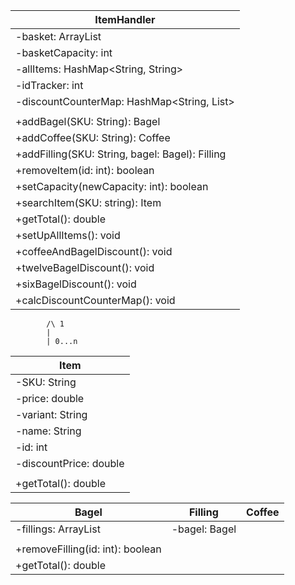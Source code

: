 | ItemHandler                                      |
|--------------------------------------------------|
| -basket: ArrayList<Item>                         |
| -basketCapacity: int                             |
| -allItems: HashMap<String, String>               |
| -idTracker: int                                  |
| -discountCounterMap: HashMap<String, List<Item>> |
|                                                  |
| +addBagel(SKU: String): Bagel                    |
| +addCoffee(SKU: String): Coffee                  |
| +addFilling(SKU: String, bagel: Bagel): Filling  |
| +removeItem(id: int): boolean                    |
| +setCapacity(newCapacity: int): boolean          |
| +searchItem(SKU: string): Item                   |
| +getTotal(): double                              |
| +setUpAllItems(): void                           |
| +coffeeAndBagelDiscount(): void                  |
| +twelveBagelDiscount(): void                     |
| +sixBagelDiscount(): void                        |
| +calcDiscountCounterMap(): void                  |
            /\ 1
            |
            | 0...n
| Item                   |
|------------------------|
| -SKU: String           |
| -price: double         |
| -variant: String       |
| -name: String          |
| -id: int               |
| -discountPrice: double |
|                        |
| +getTotal(): double    |

| Bagel                            | Filling       | Coffee |
|----------------------------------|---------------|--------|
| -fillings: ArrayList<Filling>    | -bagel: Bagel |        |
|                                  |               |        |
| +removeFilling(id: int): boolean |               |        |
| +getTotal(): double              |               |        |
